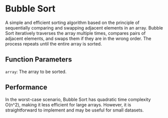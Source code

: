 # Bubble Sort

A simple and efficient sorting algorithm based on the principle of sequentially
comparing and swapping adjacent elements in an array. Bubble Sort iteratively 
traverses the array multiple times, compares pairs of adjacent elements, 
and swaps them if they are in the wrong order. The process repeats until the 
entire array is sorted.

## Function Parameters
`array`: The array to be sorted.

## Performance
In the worst-case scenario, Bubble Sort has quadratic time complexity O(n^2), 
making it less efficient for large arrays. However, it is straightforward 
to implement and may be useful for small datasets.

